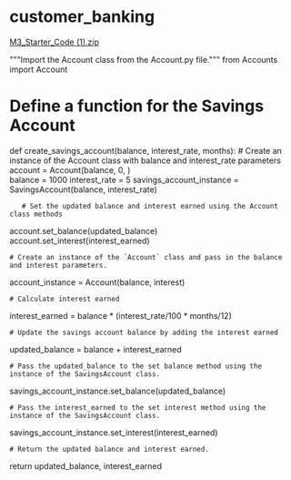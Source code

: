 # customer_banking
[M3_Starter_Code (1).zip](https://github.com/user-attachments/files/15934730/M3_Starter_Code.1.zip)

"""Import the Account class from the Account.py file."""
from Accounts import Account


# Define a function for the Savings Account

def create_savings_account(balance, interest_rate, months):
    # Create an instance of the Account class with balance and interest_rate parameters
    account = Account(balance, 0, )  
    balance = 1000
interest_rate = 5
savings_account_instance = SavingsAccount(balance, interest_rate)


       # Set the updated balance and interest earned using the Account class methods
account.set_balance(updated_balance)
account.set_interest(interest_earned)

  
    # Create an instance of the `Account` class and pass in the balance and interest parameters.
account_instance = Account(balance, interest)

    # Calculate interest earned
interest_earned = balance * (interest_rate/100 * months/12)

    # Update the savings account balance by adding the interest earned
updated_balance = balance + interest_earned

    # Pass the updated_balance to the set balance method using the instance of the SavingsAccount class.
savings_account_instance.set_balance(updated_balance)

    # Pass the interest_earned to the set interest method using the instance of the SavingsAccount class.
savings_account_instance.set_interest(interest_earned)

    # Return the updated balance and interest earned.
return updated_balance, interest_earned

